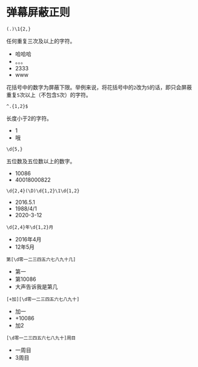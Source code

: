 # 弹幕屏蔽正则

```
(.)\1{2,}
```

任何重复三次及以上的字符。

- 哈哈哈
- 。。。
- 2333
- www

花括号中的数字为屏蔽下限。举例来说，将花括号中的`2`改为`5`的话，即只会屏蔽重复`5`次以上（不包含`5`次）的字符。

```
^.{1,2}$
```

长度小于2的字符。

- 1
- 哦

```
\d{5,}
```

五位数及五位数以上的数字。

- 10086
- 40018000822

```
\d{2,4}(\D)\d{1,2}\1\d{1,2}
```

- 2016.5.1
- 1988/4/1
- 2020-3-12

```
\d{2,4}年\d{1,2}月
```

- 2016年4月
- 12年5月

```
第[\d零一二三四五六七八九十几]
```

- 第一
- 第10086
- 大声告诉我是第几

```
[+加][\d零一二三四五六七八九十]
```

- 加一
- +10086
- 加2

```
[\d零一二三四五六七八九十]周目
```

- 一周目
- 3周目
